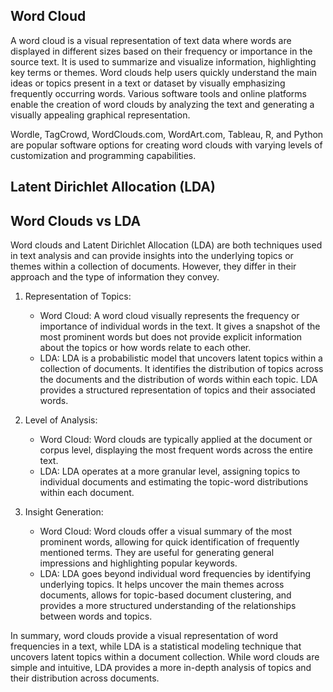 ## Word Cloud 
A word cloud is a visual representation of text data where words are displayed in different sizes based on their frequency or importance in the source text. It is used to summarize and visualize information, highlighting key terms or themes. Word clouds help users quickly understand the main ideas or topics present in a text or dataset by visually emphasizing frequently occurring words. Various software tools and online platforms enable the creation of word clouds by analyzing the text and generating a visually appealing graphical representation.

Wordle, TagCrowd, WordClouds.com, WordArt.com, Tableau, R, and Python are popular software options for creating word clouds with varying levels of customization and programming capabilities.

## Latent Dirichlet Allocation (LDA)
## Word Clouds vs LDA

Word clouds and Latent Dirichlet Allocation (LDA) are both techniques used in text analysis and can provide insights into the underlying topics or themes within a collection of documents. However, they differ in their approach and the type of information they convey.

1. Representation of Topics:
   - Word Cloud: A word cloud visually represents the frequency or importance of individual words in the text. It gives a snapshot of the most prominent words but does not provide explicit information about the topics or how words relate to each other.
   - LDA: LDA is a probabilistic model that uncovers latent topics within a collection of documents. It identifies the distribution of topics across the documents and the distribution of words within each topic. LDA provides a structured representation of topics and their associated words.

2. Level of Analysis:
   - Word Cloud: Word clouds are typically applied at the document or corpus level, displaying the most frequent words across the entire text.
   - LDA: LDA operates at a more granular level, assigning topics to individual documents and estimating the topic-word distributions within each document.

3. Insight Generation:
   - Word Cloud: Word clouds offer a visual summary of the most prominent words, allowing for quick identification of frequently mentioned terms. They are useful for generating general impressions and highlighting popular keywords.
   - LDA: LDA goes beyond individual word frequencies by identifying underlying topics. It helps uncover the main themes across documents, allows for topic-based document clustering, and provides a more structured understanding of the relationships between words and topics.

In summary, word clouds provide a visual representation of word frequencies in a text, while LDA is a statistical modeling technique that uncovers latent topics within a document collection. While word clouds are simple and intuitive, LDA provides a more in-depth analysis of topics and their distribution across documents.
